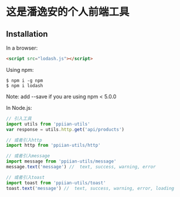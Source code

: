 
# 这是潘逸安的个人前端工具


## Installation

In a browser:
```html
<script src="lodash.js"></script>
```

Using npm:
```shell
$ npm i -g npm
$ npm i lodash
```
Note: add --save if you are using npm < 5.0.0

In Node.js:
```js
// 引入工具
import utils from 'ppiian-utils'
var response = utils.http.get('api/products')

// 或者引入http
import http from 'ppiian-utils/http'

// 或者引入message
import message from 'ppiian-utils/message'
message.text('message') //  text, success, warning, error

// 或者引入toast
import toast from 'ppiian-utils/toast'
toast.text('message') //  text, success, warning, error, loading

```
